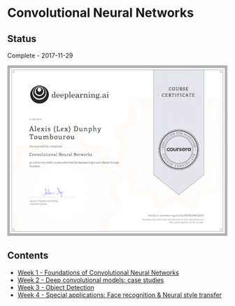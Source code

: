 # Convolutional Neural Networks

## Status

Complete - 2017-11-29

<img src="./assets/cert.png" width="600px"></img>

## Contents

* [Week 1 - Foundations of Convolutional Neural Networks](notes/literature/moocs/coursera/convolutional-neural-networks/week-1.md)
* [Week 2 - Deep convolutional models: case studies](notes/literature/moocs/coursera/convolutional-neural-networks/week-2.md)
* [Week 3 - Object Detection](notes/literature/moocs/coursera/convolutional-neural-networks/week-3.md)
* [Week 4 - Special applications: Face recognition & Neural style transfer](notes/literature/moocs/coursera/convolutional-neural-networks/week-4.md)
